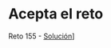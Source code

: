 # Acepta el reto
Reto 155 - [Solución](https://github.com/rimissgames/acepta-el-reto/blob/main/volumen1/P155.java)]

